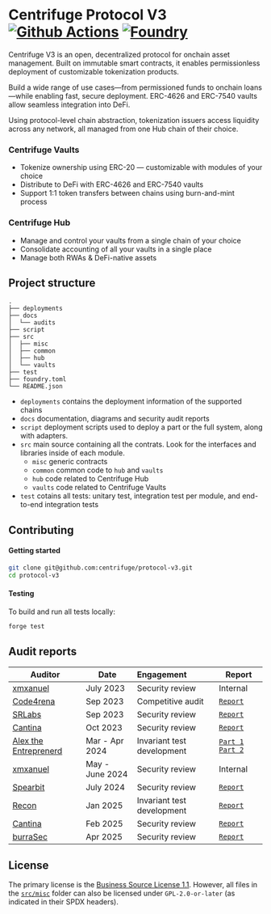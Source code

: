 # Centrifuge Protocol V3 [![Github Actions][gha-badge]][gha] [![Foundry][foundry-badge]][foundry]
[gha]: https://github.com/centrifuge/protocol-v3/actions
[gha-badge]: https://github.com/centrifuge/protocol-v3/actions/workflows/ci.yml/badge.svg
[foundry]: https://getfoundry.sh
[foundry-badge]: https://img.shields.io/badge/Built%20with-Foundry-FFDB1C.svg

Centrifuge V3 is an open, decentralized protocol for onchain asset management. Built on immutable smart contracts, it enables permissionless deployment of customizable tokenization products.

Build a wide range of use cases—from permissioned funds to onchain loans—while enabling fast, secure deployment. ERC-4626 and ERC-7540 vaults allow seamless integration into DeFi.

Using protocol-level chain abstraction, tokenization issuers access liquidity across any network, all managed from one Hub chain of their choice.

### Centrifuge Vaults

* Tokenize ownership using ERC-20 — customizable with modules of your choice
* Distribute to DeFi with ERC-4626 and ERC-7540 vaults
* Support 1:1 token transfers between chains using burn-and-mint process

### Centrifuge Hub

* Manage and control your vaults from a single chain of your choice
* Consolidate accounting of all your vaults in a single place
* Manage both RWAs & DeFi-native assets

## Project structure
```
.
├── deployments
├── docs
│  └── audits
├── script
├── src
│  ├── misc
│  ├── common
│  ├── hub
│  └── vaults
├── test
├── foundry.toml
└── README.json
```
- `deployments` contains the deployment information of the supported chains
- `docs` documentation, diagrams and security audit reports
- `script` deployment scripts used to deploy a part or the full system, along with adapters.
- `src` main source containing all the contrats. Look for the interfaces and libraries inside of each module.
  - `misc` generic contracts
  - `common` common code to `hub` and `vaults`
  - `hub` code related to Centrifuge Hub
  - `vaults` code related to Centrifuge Vaults
- `test` cotains all tests: unitary test, integration test per module, and end-to-end integration tests


## Contributing
#### Getting started
```sh
git clone git@github.com:centrifuge/protocol-v3.git
cd protocol-v3
```

#### Testing
To build and run all tests locally:
```sh
forge test
```

## Audit reports

| Auditor                                              | Date            | Engagement                 | Report                                                                                                                                                                      |
| ---------------------------------------------------- | --------------- | :------------------------- | --------------------------------------------------------------------------------------------------------------------------------------------------------------------------- |
| [xmxanuel](https://x.com/xmxanuel)                   | July 2023       | Security review            | Internal                                                                                                                                                                    |
| [Code4rena](https://code4rena.com/)                  | Sep 2023        | Competitive audit          | [`Report`](https://code4rena.com/reports/2023-09-centrifuge)                                                                                                                |
| [SRLabs](https://www.srlabs.de/)                     | Sep 2023        | Security review            | [`Report`](https://github.com/centrifuge/protocol-v3/blob/main/docs/audits/2023-09-SRLabs.pdf)                                                                              |
| [Cantina](https://cantina.xyz/)                      | Oct 2023        | Security review            | [`Report`](https://github.com/centrifuge/protocol-v3/blob/main/docs/audits/2023-10-Cantina.pdf)                                                                             |
| [Alex the Entreprenerd](https://x.com/gallodasballo) | Mar - Apr 2024  | Invariant test development | [`Part 1`](https://getrecon.substack.com/p/lessons-learned-from-fuzzing-centrifuge) [`Part 2`](https://getrecon.substack.com/p/lessons-learned-from-fuzzing-centrifuge-059) |
| [xmxanuel](https://x.com/xmxanuel)                   | May - June 2024 | Security review            | Internal                                                                                                                                                                    |
| [Spearbit](https://spearbit.com/)                    | July 2024       | Security review            | [`Report`](https://github.com/centrifuge/protocol-v3/blob/main/docs/audits/2024-08-Spearbit.pdf)                                                                            |
| [Recon](https://getrecon.xyz/) | Jan 2025  | Invariant test development | [`Report`](https://getrecon.substack.com/p/never-stop-improving-your-invariant) |
| [Cantina](https://cantina.xyz/)                      | Feb 2025        | Security review            | [`Report`](https://github.com/centrifuge/protocol-v3/blob/main/docs/audits/2025-02-Cantina.pdf)                                                                             |
| [burraSec](https://www.burrasec.com/)                      | Apr 2025        | Security review            | [`Report`](https://github.com/centrifuge/protocol-v3/blob/main/docs/audits/2025-04-burraSec.pdf)                                                                             |

## License
The primary license is the [Business Source License 1.1](https://github.com/centrifuge/protocol-v3/blob/main/LICENSE). However, all files in the [`src/misc`](./src/misc) folder can also be licensed under `GPL-2.0-or-later` (as indicated in their SPDX headers).